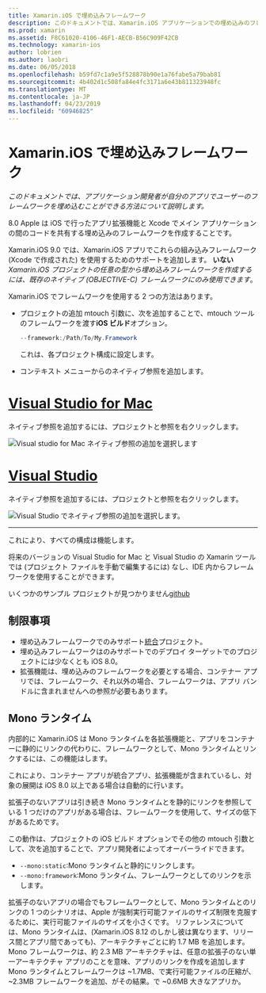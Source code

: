 ```yaml
---
title: Xamarin.iOS で埋め込みフレームワーク
description: このドキュメントでは、Xamarin.iOS アプリケーションでの埋め込みのフレームワークとコードを共有する方法について説明します。 これは、mtouch ツールまたはネイティブ参照のいずれかで実行できます。
ms.prod: xamarin
ms.assetid: F8C61020-4106-46F1-AECB-B56C909F42CB
ms.technology: xamarin-ios
author: lobrien
ms.author: laobri
ms.date: 06/05/2018
ms.openlocfilehash: b59fd7c1a9e5f528878b90e1a76fabe5a79bab81
ms.sourcegitcommit: 4b402d1c508fa84e4fc3171a6e43b811323948fc
ms.translationtype: MT
ms.contentlocale: ja-JP
ms.lasthandoff: 04/23/2019
ms.locfileid: "60946825"
---
```

# <a name="embedded-frameworks-in-xamarinios"></a>Xamarin.iOS で埋め込みフレームワーク

_このドキュメントでは、アプリケーション開発者が自分のアプリでユーザーのフレームワークを埋め込むことができる方法について説明します。_

8.0 Apple は iOS で行ったアプリ拡張機能と Xcode でメイン アプリケーションの間のコードを共有する埋め込みのフレームワークを作成することです。

Xamarin.iOS 9.0 では、Xamarin.iOS アプリでこれらの組み込みフレームワーク (Xcode で作成された) を使用するためのサポートを追加します。 **いない** *Xamarin.iOS プロジェクトの任意の型から埋め込みフレームワークを作成するには、既存のネイティブ (OBJECTIVE-C) フレームワークにのみ使用できます*。

Xamarin.iOS でフレームワークを使用する 2 つの方法はあります。

- プロジェクトの追加 mtouch 引数に、次を追加することで、mtouch ツールのフレームワークを渡す**iOS ビルド**オプション。

  ```csharp
  --framework:/Path/To/My.Framework
  ```

  これは、各プロジェクト構成に設定します。

- コンテキスト メニューからのネイティブ参照を追加します。

# <a name="visual-studio-for-mactabmacos"></a>[Visual Studio for Mac](#tab/macos)

ネイティブ参照を追加するには、プロジェクトと参照を右クリックします。

![](embedded-frameworks-images/xam-native-refs.png "Visual studio for Mac ネイティブ参照の追加を選択します")

# <a name="visual-studiotabwindows"></a>[Visual Studio](#tab/windows)

ネイティブ参照を追加するには、プロジェクトと参照を右クリックします。

![](embedded-frameworks-images/vs-native-refs.png "Visual Studio でネイティブ参照の追加を選択します。")

-----

  これにより、すべての構成は機能します。

将来のバージョンの Visual Studio for Mac と Visual Studio の Xamarin ツールでは (プロジェクト ファイルを手動で編集するには) なし、IDE 内からフレームワークを使用することができます。

いくつかのサンプル プロジェクトが見つかりません[github](https://github.com/rolfbjarne/embedded-frameworks)

## <a name="limitations"></a>制限事項

- 埋め込みフレームワークでのみサポート[統合](~/cross-platform/macios/unified/index.md)プロジェクト。
- 埋め込みフレームワークはのみサポートでのデプロイ ターゲットでのプロジェクトには少なくとも iOS 8.0。
- 拡張機能は、埋め込みのフレームワークを必要とする場合、コンテナー アプリでは、フレームワーク、それ以外の場合、フレームワークは、アプリ バンドルに含まれませんへの参照が必要もあります。

## <a name="the-mono-runtime"></a>Mono ランタイム

内部的に Xamarin.iOS は Mono ランタイムを各拡張機能と、アプリをコンテナーに静的にリンクの代わりに、フレームワークとして、Mono ランタイムとリンクするには、この機能はします。

これにより、コンテナー アプリが統合アプリ、拡張機能が含まれているし、対象の展開は iOS 8.0 以上である場合は自動的に行います。

拡張子のないアプリは引き続き Mono ランタイムとを静的にリンクを参照している 1 つだけのアプリがある場合は、フレームワークを使用して、サイズの低下があるためです。

この動作は、プロジェクトの iOS ビルド オプションでその他の mtouch 引数として、次を追加することで、アプリ開発者によってオーバーライドできます。

- `--mono:static`:Mono ランタイムと静的にリンクします。
- `--mono:framework`:Mono ランタイム、フレームワークとしてのリンクを示します。

拡張子のないアプリの場合でもフレームワークとして、Mono ランタイムとのリンクの 1 つのシナリオは、Apple が強制実行可能ファイルのサイズ制限を克服するために、実行可能ファイルのサイズを小さくです。 リファレンスについては、Mono ランタイムは、(Xamarin.iOS 8.12 のしかし彼は異なります、リリース間とアプリ間であっても)、アーキテクチャごとに約 1.7 MB を追加します。 Mono フレームワークは、約 2.3 MB アーキテクチャは、任意の拡張子のない単一アーキテクチャ アプリのことを意味、アプリのリンクを作成を追加します Mono ランタイムとフレームワークは ~1.7MB、で実行可能ファイルの圧縮が、~2.3MB フレームワークを追加、がその結果。で ~0.6MB 大きなアプリか。

